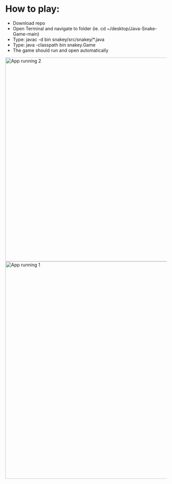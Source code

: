 # How to play:
- Download repo
- Open Terminal and navigate to folder (ie. cd ~/desktop/Java-Snake-Game-main)
- Type: javac -d bin snakey/src/snakey/*.java
- Type: java -classpath bin snakey.Game
- The game should run and open automatically 


<img width="637" alt="App running 2" src="https://github.com/MegHermes/snake/assets/68392405/bcd5f43a-69c5-41ad-bcb9-78aac63c90dc">
<img width="679" alt="App running 1" src="https://github.com/MegHermes/snake/assets/68392405/501639db-0ef4-450c-bdc2-79e199076199">

